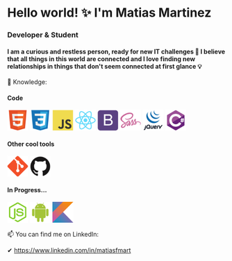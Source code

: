 # Hello world! ✨ I'm Matias Martinez
### Developer & Student

#### I am a curious and restless person, ready for new IT challenges 🚀 I believe that all things in this world are connected and I love finding new relationships in things that don't seem connected at first glance 💡

🔭 Knowledge:

#### Code
[<img src="https://github.com/devicons/devicon/blob/master/icons/html5/html5-original.svg" width="48">](https://developer.mozilla.org/es/docs/HTML/HTML5) 
[<img src="https://github.com/devicons/devicon/blob/master/icons/css3/css3-original.svg" width="48">](https://www.w3schools.com/css/) 
[<img src="https://github.com/devicons/devicon/blob/master/icons/javascript/javascript-original.svg" width="48">](https://www.javascript.com/)
[<img src="https://github.com/devicons/devicon/blob/master/icons/react/react-original.svg" width="48">](https://es.reactjs.org/) 
[<img src="https://github.com/devicons/devicon/blob/master/icons/bootstrap/bootstrap-plain.svg" width="48">](https://getbootstrap.com/) 
[<img src="https://github.com/devicons/devicon/blob/master/icons/sass/sass-original.svg" width="48">](https://sass-lang.com/)
[<img src="https://github.com/devicons/devicon/blob/master/icons/jquery/jquery-original-wordmark.svg" width="48">](https://jquery.com/)
[<img src="https://github.com/devicons/devicon/blob/master/icons/csharp/csharp-original.svg" width="48">](https://docs.microsoft.com/en-us/dotnet/csharp)

#### Other cool tools
[<img src="https://github.com/devicons/devicon/blob/master/icons/git/git-original.svg" width="48">](ttps://git-scm.com/)
[<img src="https://github.com/devicons/devicon/blob/master/icons/github/github-original.svg" width="48">](https://github.com/)

#### In Progress...
[<img src="https://github.com/devicons/devicon/blob/master/icons/nodejs/nodejs-original.svg" width="48">](https://nodejs.org/es/)
[<img src="https://github.com/devicons/devicon/blob/master/icons/android/android-original.svg" width="48">](https://developer.android.com/studio?hl=es-419&gclid=Cj0KCQjw18WKBhCUARIsAFiW7JyiCWh4B1_CwhFcNm5YWny0gQRLnuMf6zWbYTknmANlJYvYgIDqwHcaAoMBEALw_wcB&gclsrc=aw.ds)
[<img src="https://github.com/devicons/devicon/blob/master/icons/kotlin/kotlin-original.svg" width="48">](https://kotlinlang.org/)

📫 You can find me on LinkedIn:

✔ https://www.linkedin.com/in/matiasfmart
